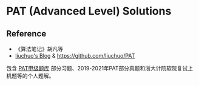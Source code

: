 # PAT (Advanced Level) Solutions
## **Reference**
+ 《算法笔记》胡凡等
+ [liuchuo's Blog](https://www.liuchuo.net/) & https://github.com/liuchuo/PAT

包含 [PAT甲级题库](https://pintia.cn/problem-sets/994805342720868352/problems/type/7) 部分习题、2019-2021年PAT部分真题和浙大计院软院复试上机题等的个人题解。
